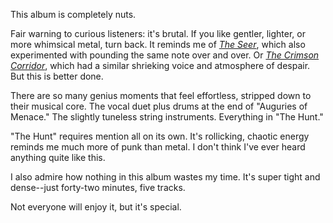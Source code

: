 This album is completely nuts.

Fair warning to curious listeners: it's brutal. If you like gentler, lighter, or more whimsical
metal, turn back. It reminds me of [*The Seer*](https://paulcarroll.site/music/music/91), which also
experimented with pounding the same note over and over. Or [*The Crimson Corridor*](https://paulcarroll.site/music/music/132), which had a similar shrieking voice and atmosphere of despair. But this is better
done.

There are so many genius moments that feel effortless, stripped down to their musical core. The vocal
duet plus drums at the end of "Auguries of Menace." The slightly tuneless string instruments. Everything
in "The Hunt."

"The Hunt" requires mention all on its own. It's rollicking, chaotic energy reminds me much more of punk
than metal. I don't think I've ever heard anything quite like this.

I also admire how nothing in this album wastes my time. It's super tight and dense--just forty-two
minutes, five tracks.

Not everyone will enjoy it, but it's special.
